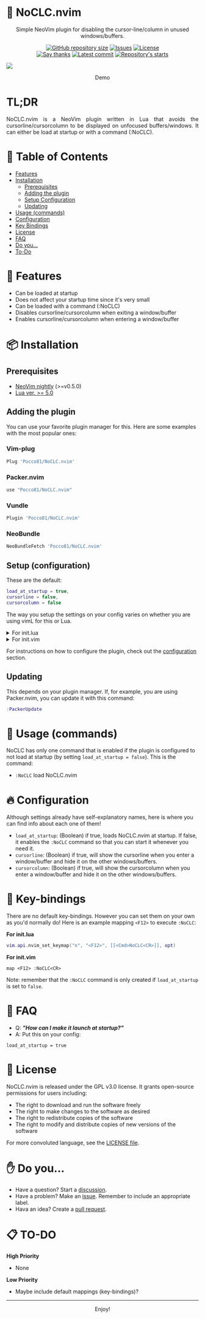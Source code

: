 # 🥕 NoCLC.nvim



<p align="center">
	Simple NeoVim plugin for disabling the cursor-line/column in unused windows/buffers.
</p>

<p align="center">
    <a href="https://github.com/Pocco81/NoCLC.nvim"
        ><img
            src="https://img.shields.io/github/repo-size/Pocco81/NoCLC.nvim"
            alt="GitHub repository size"
    /></a>
    <a href="https://github.com/Pocco81/NoCLC.nvim/issues"
        ><img
            src="https://img.shields.io/github/issues-raw/Pocco81/NoCLC.nvim"
            alt="Issues"
    /></a>
    <a href="https://github.com/Pocco81/NoCLC.nvim/blob/main/LICENSE"
        ><img
            src="https://img.shields.io/github/license/Pocco81/NoCLC.nvim"
            alt="License"
    /><br />
    <a href="https://saythanks.io/to/Pocco81%40gmail.com"
        ><img
            src="https://img.shields.io/badge/say-thanks-modal.svg"
            alt="Say thanks"/></a
    ></a>    <a href="https://github.com/Pocco81/whid.nvim/commits/main"
    <a href="https://github.com/Pocco81/NoCLC.nvim/commits/main"
		><img
			src="https://img.shields.io/github/last-commit/Pocco81/NoCLC.nvim"
			alt="Latest commit"
    /></a>
    <a href="https://github.com/Pocco81/NoCLC.nvim/stargazers"
        ><img
            src="https://img.shields.io/github/stars/Pocco81/NoCLC.nvim"
            alt="Repository's starts"
    /></a>
</p>


<kbd><img src ="https://i.imgur.com/gdQRDgA.gif"></kbd>
<p align="center">
	Demo
</p>

# TL;DR

<div style="text-align: justify">
	NoCLC.nvim is a NeoVim plugin written in Lua that avoids the cursorline/cursorcolumn to be displayed on unfocused buffers/windows. It can either be load at startup or with a command (:NoCLC).
</div>



# 🌲 Table of Contents

* [Features](#-features)
* [Installation](#-installation)
	* [Prerequisites](#prerequisites)
	* [Adding the plugin](#adding-the-plugin)
	* [Setup Configuration](#setup-configuration)
	* [Updating](#updating)
* [Usage (commands)](#-usage-commands)
* [Configuration](#-configuration)
* [Key Bindings](#-key-bindings)
* [License](#-license)
* [FAQ](#-faq)
* [Do you...](#-do-you)
* [To-Do](#-to-do)

# 🧧 Features
- Can be loaded at startup
- Does not affect your startup time since it's very small
- Can be loaded with a command (:NoCLC)
- Disables cursorline/cursorcolumn when exiting a window/buffer
- Enables cursorline/cursorcolumn when entering a window/buffer

# 📦 Installation

## Prerequisites

- [NeoVim nightly](https://github.com/neovim/neovim/releases/tag/nightly) (>=v0.5.0)
- [Lua ver. >= 5.0](https://www.lua.org/manual/5.0/readme.html#changes)

## Adding the plugin
You can use your favorite plugin manager for this. Here are some examples with the most popular ones:

### Vim-plug

```lua
Plug 'Pocco81/NoCLC.nvim'
```
### Packer.nvim

```lua
use "Pocco81/NoCLC.nvim"
```

### Vundle

```lua
Plugin 'Pocco81/NoCLC.nvim'
```

### NeoBundle
```lua
NeoBundleFetch 'Pocco81/NoCLC.nvim'
```

## Setup (configuration)
These are the default:

```lua
load_at_startup = true,
cursorline = false,
cursorcolumn = false
```

The way you setup the settings on your config varies on whether you are using vimL for this or Lua.


<details>
    <summary>For init.lua</summary>
<p>

```lua
local no_clc = require("no-clc")

no_clc.setup({
	load_at_startup = true,
	cursorline = true,
	cursorcolumn = true
})
```
<br />
</details>


<details>
    <summary>For init.vim</summary>
<p>

```lua
lua << EOF
local no_clc = require("no-clc")

no_clc.setup({
	load_at_startup = true,
	cursorline = true,
	cursorcolumn = true
})
EOF
```
<br />
</details>

For instructions on how to configure the plugin, check out the [configuration](#configuration) section.

## Updating
This depends on your plugin manager. If, for example, you are using Packer.nvim, you can update it with this command:
```lua
:PackerUpdate
```

# 🤖 Usage (commands)
NoCLC has only one command that is enabled if the plugin is configured to not load at startup (by setting `load_at_startup = false`). This is the command:

- `:NoCLC` load NoCLC.nvim

# 🔥 Configuration
Although settings already have self-explanatory names, here is where you can find info about each one of them!

- `load_at_startup`: (Boolean) if true, loads NoCLC.nvim at startup. If false, it enables the `:NoCLC` command so that you can start it whenever you need it.
- `cursorline`: (Boolean) if true, will show the cursorline when you enter a window/buffer and hide it on the other windows/buffers.
- `cursorcolumn`: (Boolean) if true, will show the cursorcolumn when you enter a window/buffer and hide it on the other windows/buffers.

# 🍞 Key-bindings
There are no default key-bindings. However you can set them on your own as you'd normally do! Here is an example mapping `<F12>` to execute `:NoCLC`:

**For init.lua**
```lua
vim.api.nvim_set_keymap("n", "<F12>", [[<Cmd>NoCLC<CR>]], opt)
```

**For init.vim**
```vimscript
map <F12> :NoCLC<CR>
```

Note: remember that the `:NoCLC` command is only created if `load_at_startup` is set to `false`.

# 🙋 FAQ

- Q: ***"How can I make it launch at startup?"***
- A: Put this on your config:

```
load_at_startup = true
```

# 📜 License

NoCLC.nvim is released under the GPL v3.0 license. It grants open-source permissions for users including:

- The right to download and run the software freely
- The right to make changes to the software as desired
- The right to redistribute copies of the software
- The right to modify and distribute copies of new versions of the software

For more convoluted language, see the [LICENSE file](https://github.com/Pocco81/NoCLC.nvim/blob/dev/LICENSE).

# ✋ Do you...

- Have a question? Start a [discussion](https://github.com/Pocco81/NoCLC.nvim/discussions).
- Have a problem? Make an [issue](https://github.com/Pocco81/NoCLC.nvim/issues). Remember to include an appropriate label.
- Hava an idea? Create a [pull request](https://github.com/Pocco81/NoCLC.nvim/pulls).

# 📋 TO-DO

**High Priority**
- None

**Low Priority**
- Maybe include default mappings (key-bindings)?


<hr>
<p align="center">
	Enjoy!
</p>
